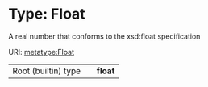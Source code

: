 
# Type: Float


A real number that conforms to the xsd:float specification

URI: [metatype:Float](https://w3id.org/biolink/biolinkml/meta/types/Float)

|  |  |  |
| --- | --- | --- |
| Root (builtin) type | | **float** |
